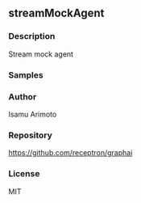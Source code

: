 ## streamMockAgent

### Description

Stream mock agent

### Samples



### Author

Isamu Arimoto

### Repository

https://github.com/receptron/graphai


### License

MIT

